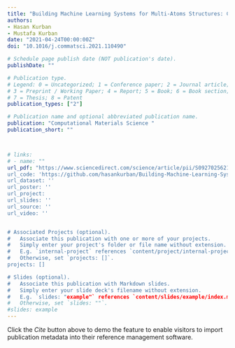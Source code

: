 ```yaml
---
title: "Building Machine Learning Systems for Multi-Atoms Structures: CH3NH3PbI3 Perovskite Nanoparticles"
authors:
- Hasan Kurban
- Mustafa Kurban
date: "2021-04-24T00:00:00Z"
doi: "10.1016/j.commatsci.2021.110490"

# Schedule page publish date (NOT publication's date).
publishDate: ""

# Publication type.
# Legend: 0 = Uncategorized; 1 = Conference paper; 2 = Journal article;
# 3 = Preprint / Working Paper; 4 = Report; 5 = Book; 6 = Book section;
# 7 = Thesis; 8 = Patent
publication_types: ["2"]

# Publication name and optional abbreviated publication name.
publication: "Computational Materials Science "
publication_short: ""



# links:
# - name: ""
url_pdf: "https://www.sciencedirect.com/science/article/pii/S0927025621002159?dgcid=author'
url_code: 'https://github.com/hasankurban/Building-Machine-Learning-Systems-for-Multi-Atoms-Structures'
url_dataset: ''
url_poster: ''
url_project: 
url_slides: ''
url_source: ''
url_video: ''


# Associated Projects (optional).
#   Associate this publication with one or more of your projects.
#   Simply enter your project's folder or file name without extension.
#   E.g. `internal-project` references `content/project/internal-project/index.md`.
#   Otherwise, set `projects: []`.
projects: []

# Slides (optional).
#   Associate this publication with Markdown slides.
#   Simply enter your slide deck's filename without extension.
#   E.g. `slides: "example"` references `content/slides/example/index.md`.
#   Otherwise, set `slides: ""`.
#slides: example
---
```



Click the *Cite* button above to demo the feature to enable visitors to import publication metadata into their reference management software.




